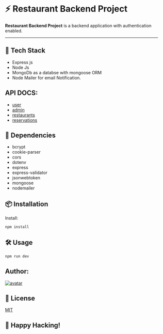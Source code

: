 # ⚡ Restaurant Backend Project

**Restaurant Backend Project** is a backend application with authentication enabled.

---

## 🚀 Tech Stack

- Express js
- Node Js
- MongoDb as a databse with mongoose ORM
- Node Mailer for email Notification.

## API DOCS:
- [user](/Docs/user_api.md)
- [admin](/Docs/admin_api.md)
- [restaurants](/Docs/restaurant_api.md)
- [reservations](/Docs/reservation_api.md)

## 🚀 Dependencies

- bcrypt
- cookie-parser
- cors
- dotenv
- express
- express-validator
- jsonwebtoken
- mongoose
- nodemailer

## 📦 Installation

Install:

```bash
npm install
```

## 🛠 Usage

```bash
npm run dev
```

## Author:

[![avatar](https://github.com/iamvkr.png?size=40)](https://github.com/iamvkr)

## 📜 License

[MIT](./LICENSE)

## 🎉 Happy Hacking!